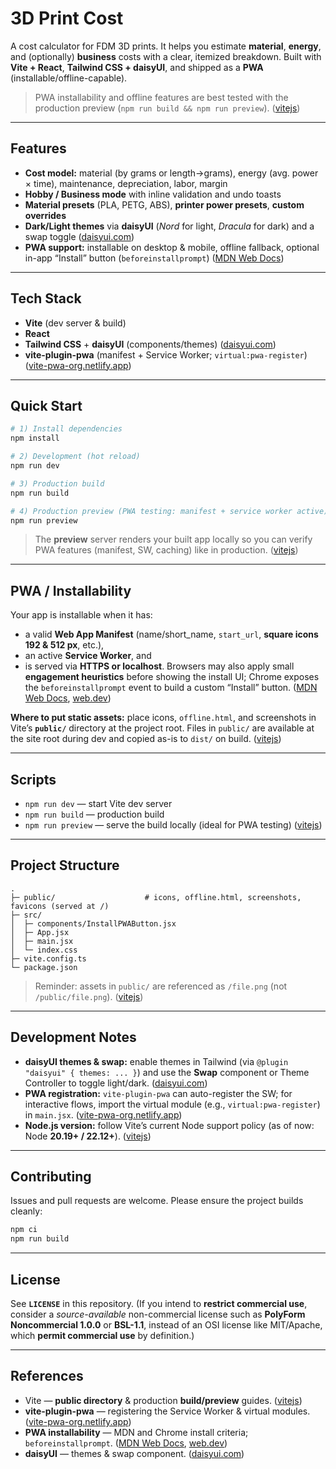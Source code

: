 # 3D Print Cost

A cost calculator for FDM 3D prints. It helps you estimate **material**, **energy**, and (optionally) **business** costs with a clear, itemized breakdown. Built with **Vite + React**, **Tailwind CSS + daisyUI**, and shipped as a **PWA** (installable/offline-capable).

> PWA installability and offline features are best tested with the production preview (`npm run build && npm run preview`). ([vitejs][1])

---

## Features

* **Cost model:** material (by grams or length→grams), energy (avg. power × time), maintenance, depreciation, labor, margin
* **Hobby / Business mode** with inline validation and undo toasts
* **Material presets** (PLA, PETG, ABS), **printer power presets**, **custom overrides**
* **Dark/Light themes** via **daisyUI** (*Nord* for light, *Dracula* for dark) and a swap toggle ([daisyui.com][2])
* **PWA support:** installable on desktop & mobile, offline fallback, optional in-app “Install” button (`beforeinstallprompt`) ([MDN Web Docs][3])

---

## Tech Stack

* **Vite** (dev server & build)
* **React**
* **Tailwind CSS** + **daisyUI** (components/themes) ([daisyui.com][2])
* **vite-plugin-pwa** (manifest + Service Worker; `virtual:pwa-register`) ([vite-pwa-org.netlify.app][4])

---

## Quick Start

```bash
# 1) Install dependencies
npm install

# 2) Development (hot reload)
npm run dev

# 3) Production build
npm run build

# 4) Production preview (PWA testing: manifest + service worker active)
npm run preview
```

> The **preview** server renders your built app locally so you can verify PWA features (manifest, SW, caching) like in production. ([vitejs][5])

---

## PWA / Installability

Your app is installable when it has:

* a valid **Web App Manifest** (name/short\_name, `start_url`, **square icons 192 & 512 px**, etc.),
* an active **Service Worker**, and
* is served via **HTTPS or localhost**.
  Browsers may also apply small **engagement heuristics** before showing the install UI; Chrome exposes the `beforeinstallprompt` event to build a custom “Install” button. ([MDN Web Docs][3], [web.dev][6])

**Where to put static assets:** place icons, `offline.html`, and screenshots in Vite’s **`public/`** directory at the project root. Files in `public/` are available at the site root during dev and copied as-is to `dist/` on build. ([vitejs][7])

---

## Scripts

* `npm run dev` — start Vite dev server
* `npm run build` — production build
* `npm run preview` — serve the build locally (ideal for PWA testing) ([vitejs][1])

---

## Project Structure

```
.
├─ public/                    # icons, offline.html, screenshots, favicons (served at /)
├─ src/
│  ├─ components/InstallPWAButton.jsx
│  ├─ App.jsx
│  ├─ main.jsx
│  └─ index.css
├─ vite.config.ts
└─ package.json
```

> Reminder: assets in `public/` are referenced as `/file.png` (not `/public/file.png`). ([vitejs][7])

---

## Development Notes

* **daisyUI themes & swap:** enable themes in Tailwind (via `@plugin "daisyui" { themes: ... }`) and use the **Swap** component or Theme Controller to toggle light/dark. ([daisyui.com][2])
* **PWA registration:** `vite-plugin-pwa` can auto-register the SW; for interactive flows, import the virtual module (e.g., `virtual:pwa-register`) in `main.jsx`. ([vite-pwa-org.netlify.app][4])
* **Node.js version:** follow Vite’s current Node support policy (as of now: Node **20.19+ / 22.12+**). ([vitejs][8])

---

## Contributing

Issues and pull requests are welcome. Please ensure the project builds cleanly:

```bash
npm ci
npm run build
```

---

## License

See **`LICENSE`** in this repository.
(If you intend to **restrict commercial use**, consider a *source-available* non-commercial license such as **PolyForm Noncommercial 1.0.0** or **BSL-1.1**, instead of an OSI license like MIT/Apache, which **permit commercial use** by definition.)

---

## References

* Vite — **public directory** & production **build/preview** guides. ([vitejs][7])
* **vite-plugin-pwa** — registering the Service Worker & virtual modules. ([vite-pwa-org.netlify.app][4])
* **PWA installability** — MDN and Chrome install criteria; `beforeinstallprompt`. ([MDN Web Docs][3], [web.dev][6])
* **daisyUI** — themes & swap component. ([daisyui.com][2])

[1]: https://vite.dev/guide/build?utm_source=chatgpt.com "Building for Production"
[2]: https://daisyui.com/docs/themes/?lang=en&utm_source=chatgpt.com "daisyUI themes — Tailwind CSS Components ( version 5 ..."
[3]: https://developer.mozilla.org/en-US/docs/Web/Progressive_web_apps/Guides/Making_PWAs_installable?utm_source=chatgpt.com "Making PWAs installable - Progressive web apps | MDN"
[4]: https://vite-pwa-org.netlify.app/guide/register-service-worker?utm_source=chatgpt.com "Register Service Worker | Guide - Vite PWA"
[5]: https://vite.dev/guide/cli?utm_source=chatgpt.com "Command Line Interface"
[6]: https://web.dev/articles/install-criteria?utm_source=chatgpt.com "What does it take to be installable? | Articles"
[7]: https://vite.dev/guide/assets?utm_source=chatgpt.com "Static Asset Handling"
[8]: https://vite.dev/guide/?utm_source=chatgpt.com "Getting Started"
